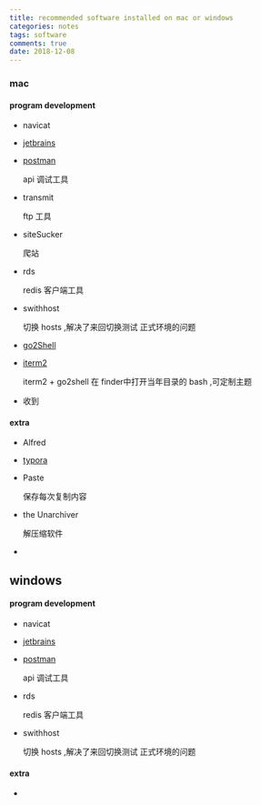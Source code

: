 ```yaml
---
title: recommended software installed on mac or windows
categories: notes
tags: software
comments: true
date: 2018-12-08
---
```



### mac

#### program development

- navicat

- [jetbrains](https://www.jetbrains.com/)

- [postman](https://www.getpostman.com/)

  api 调试工具

- transmit 

   ftp 工具

- siteSucker

  爬站

- rds

  redis 客户端工具

- swithhost

  切换 hosts ,解决了来回切换测试 正式环境的问题

- [go2Shell](https://zipzapmac.com/go2shell)

- [iterm2](https://www.iterm2.com/)

  iterm2 + go2shell 在 finder中打开当年目录的 bash ,可定制主题

-   收到

#### extra

- Alfred

- [typora](https://www.typora.io/)

- Paste

  保存每次复制内容

- the  Unarchiver

  解压缩软件

- 



## windows

#### program development

- navicat

- [jetbrains](https://www.jetbrains.com/)

- [postman](https://www.getpostman.com/)

  api 调试工具

- rds

  redis 客户端工具

- swithhost

  切换 hosts ,解决了来回切换测试 正式环境的问题

#### extra

- 